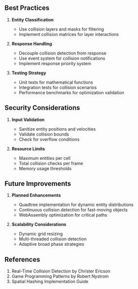 ## Best Practices

1. **Entity Classification**
   - Use collision layers and masks for filtering
   - Implement collision matrices for layer interactions

2. **Response Handling**
   - Decouple collision detection from response
   - Use event system for collision notifications
   - Implement response priority system

3. **Testing Strategy**
   - Unit tests for mathematical functions
   - Integration tests for collision scenarios
   - Performance benchmarks for optimization validation

## Security Considerations

1. **Input Validation**
   - Sanitize entity positions and velocities
   - Validate collision bounds
   - Check for overflow conditions

2. **Resource Limits**
   - Maximum entities per cell
   - Total collision checks per frame
   - Memory usage thresholds

## Future Improvements

1. **Planned Enhancements**
   - Quadtree implementation for dynamic entity distributions
   - Continuous collision detection for fast-moving objects
   - WebAssembly optimization for critical paths

2. **Scalability Considerations**
   - Dynamic grid resizing
   - Multi-threaded collision detection
   - Adaptive broad phase strategies

## References

1. Real-Time Collision Detection by Christer Ericson
2. Game Programming Patterns by Robert Nystrom
3. Spatial Hashing Implementation Guide